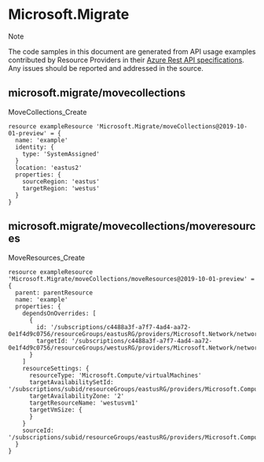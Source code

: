 # Microsoft.Migrate
  
> [!NOTE]
> The code samples in this document are generated from API usage examples contributed by Resource Providers in their [Azure Rest API specifications](https://github.com/Azure/azure-rest-api-specs). Any issues should be reported and addressed in the source.


## microsoft.migrate/movecollections

MoveCollections_Create
```bicep
resource exampleResource 'Microsoft.Migrate/moveCollections@2019-10-01-preview' = {
  name: 'example'
  identity: {
    type: 'SystemAssigned'
  }
  location: 'eastus2'
  properties: {
    sourceRegion: 'eastus'
    targetRegion: 'westus'
  }
}
```

## microsoft.migrate/movecollections/moveresources

MoveResources_Create
```bicep
resource exampleResource 'Microsoft.Migrate/moveCollections/moveResources@2019-10-01-preview' = {
  parent: parentResource 
  name: 'example'
  properties: {
    dependsOnOverrides: [
      {
        id: '/subscriptions/c4488a3f-a7f7-4ad4-aa72-0e1f4d9c0756/resourceGroups/eastusRG/providers/Microsoft.Network/networkInterfaces/eastusvm140'
        targetId: '/subscriptions/c4488a3f-a7f7-4ad4-aa72-0e1f4d9c0756/resourceGroups/westusRG/providers/Microsoft.Network/networkInterfaces/eastusvm140'
      }
    ]
    resourceSettings: {
      resourceType: 'Microsoft.Compute/virtualMachines'
      targetAvailabilitySetId: '/subscriptions/subid/resourceGroups/eastusRG/providers/Microsoft.Compute/availabilitySets/avset1'
      targetAvailabilityZone: '2'
      targetResourceName: 'westusvm1'
      targetVmSize: {
      }
    }
    sourceId: '/subscriptions/subid/resourceGroups/eastusRG/providers/Microsoft.Compute/virtualMachines/eastusvm1'
  }
}
```

